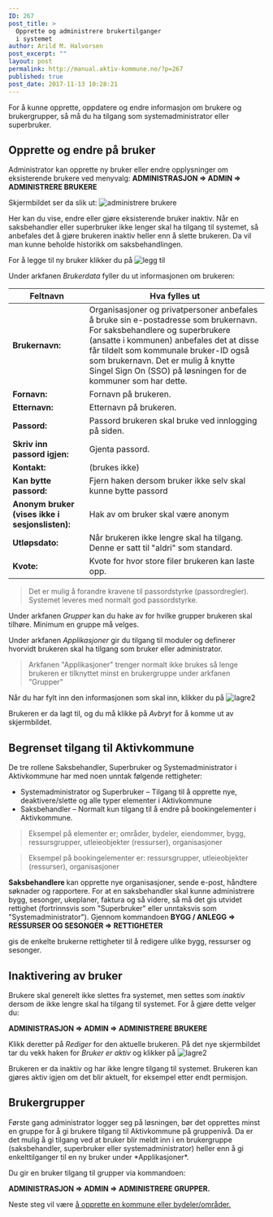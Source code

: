 ```yaml
---
ID: 267
post_title: >
  Opprette og administrere brukertilganger
  i systemet
author: Arild M. Halvorsen
post_excerpt: ""
layout: post
permalink: http://manual.aktiv-kommune.no/?p=267
published: true
post_date: 2017-11-13 10:28:21
---
```

For å kunne opprette, oppdatere og endre informasjon om brukere og brukergrupper, så må du ha tilgang som systemadministrator eller superbruker.

<h2>Opprette og endre på bruker</h2>
Administrator kan opprette ny bruker eller endre opplysninger om eksisterende brukere ved menyvalg:
<strong>ADMINISTRASJON =&gt; ADMIN =&gt; ADMINISTRERE BRUKERE</strong>

Skjermbildet ser da slik ut:
![administrere brukere](http://manual.aktiv-kommune.no/wp-content/uploads/2018/02/brukereogbrukergrupper.png)

Her kan du vise, endre eller gjøre eksisterende bruker inaktiv. Når en saksbehandler eller superbruker ikke lenger skal ha tilgang til systemet, så anbefales det å gjøre brukeren inaktiv heller enn å slette brukeren. Da vil man kunne beholde historikk om saksbehandlingen.

For å legge til ny bruker klikker du på
![legg til](http://manual.aktiv-kommune.no/wp-content/uploads/2017/12/leggtil.png)

Under arkfanen *Brukerdata* fyller du ut informasjonen om brukeren:

**Feltnavn**| Hva fylles ut
--------------------------|---------------------------------------------
**Brukernavn:**|Organisasjoner og privatpersoner anbefales å bruke sin e-postadresse som brukernavn. For saksbehandlere og superbrukere (ansatte i kommunen) anbefales det at disse får tildelt som kommunale bruker-ID også som brukernavn. Det er mulig å knytte Singel Sign On (SSO) på løsningen for de kommuner som har dette.
**Fornavn:** |Fornavn på brukeren.
**Etternavn:** |Etternavn på brukeren.
**Passord:** |Passord brukeren skal bruke ved innlogging på siden.
**Skriv inn passord igjen:** |Gjenta passord.
**Kontakt:**| (brukes ikke)
**Kan bytte passord:** |Fjern haken dersom bruker ikke selv skal kunne bytte passord
**Anonym bruker (vises ikke i sesjonslisten):** |Hak av om bruker skal være anonym
**Utløpsdato:** |Når brukeren ikke lengre skal ha tilgang. Denne er satt til "aldri" som standard.
**Kvote:** |Kvote for hvor store filer brukeren kan laste opp.

> Det er mulig å forandre kravene til passordstyrke (passordregler). Systemet leveres med normalt god passordstyrke.

Under arkfanen *Grupper* kan du hake av for hvilke grupper brukeren skal tilhøre. Minimum en gruppe må velges.

Under arkfanen *Applikasjoner* gir du tilgang til moduler og definerer hvorvidt brukeren skal ha tilgang som bruker eller administrator.
> Arkfanen "Applikasjoner" trenger normalt ikke brukes så lenge brukeren er tilknyttet minst en brukergruppe under arkfanen "Grupper"

Når du har fylt inn den informasjonen som skal inn, klikker du på
![lagre2](http://manual.aktiv-kommune.no/wp-content/uploads/2017/12/lagre2.png)

Brukeren er da lagt til, og du må klikke på *Avbryt* for å komme ut av skjermbildet.

## Begrenset tilgang til Aktivkommune
De tre rollene Saksbehandler, Superbruker og Systemadministrator i Aktivkommune har med noen unntak følgende rettigheter:
* Systemadministrator og Superbruker – Tilgang til å opprette nye, deaktivere/slette og alle typer elementer i Aktivkommune
* Saksbehandler – Normalt kun tilgang til å endre på bookingelementer i Aktivkommune.

>Eksempel på elementer er; områder, bydeler, eiendommer, bygg, ressursgrupper, utleieobjekter (ressurser), organisasjoner

>Eksempel på bookingelementer er: ressursgrupper, utleieobjekter (ressurser), organisasjoner

<strong>Saksbehandlere </strong>kan opprette nye organisasjoner, sende e-post, håndtere søknader og rapportere. For at en saksbehandler skal kunne administrere bygg, sesonger, ukeplaner, faktura og så videre, så må det gis utvidet rettighet (fortrinnsvis som "Superbruker" eller unntaksvis som "Systemadministrator"). 
Gjennom kommandoen
 <strong>BYGG / ANLEGG =&gt; RESSURSER OG SESONGER =&gt; RETTIGHETER </strong>

gis de enkelte brukerne rettigheter til å redigere ulike bygg, ressurser og sesonger.


## Inaktivering av bruker

Brukere skal generelt ikke slettes fra systemet, men settes som <em>inaktiv</em> dersom de ikke lengre skal ha tilgang til systemet. For å gjøre dette velger du:

<strong>ADMINISTRASJON =&gt; ADMIN =&gt; ADMINISTRERE BRUKERE</strong>

Klikk deretter på *Rediger* for den aktuelle brukeren. På det nye skjermbildet  tar du vekk haken for *Bruker er aktiv* og klikker på
![lagre2](http://manual.aktiv-kommune.no/wp-content/uploads/2017/12/lagre2.png)

Brukeren er da inaktiv og har ikke lengre tilgang til systemet. Brukeren kan gjøres aktiv igjen om det blir aktuelt, for eksempel etter endt permisjon.

<h2>Brukergrupper</h2>
Første gang administrator logger seg på løsningen, bør det opprettes minst en gruppe for å gi brukere tilgang til Aktivkommune på gruppenivå. Da er det mulig å gi tilgang ved at bruker blir meldt inn i en brukergruppe (saksbehandler, superbruker eller systemadministrator) heller enn å gi enkelttilganger til en ny bruker under *Applikasjoner*.

Du gir en bruker tilgang til grupper via kommandoen:

<strong>ADMINISTRASJON =&gt; ADMIN =&gt; ADMINISTRERE GRUPPER.</strong>

Neste steg vil være [å opprette en kommune eller bydeler/områder.](https://manual.aktiv-kommune.no/?p=291)
